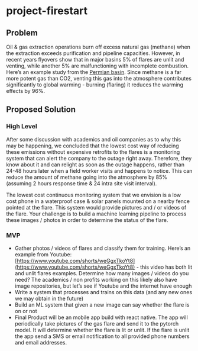 # project-firestart
## **Problem**

Oil & gas extraction operations burn off excess natural gas (methane) when the extraction exceeds purification and pipeline capacities. However, in recent years flyovers show that in major basins 5% of flares are unlit and venting, while another 5% are malfunctioning with incomplete combustion. Here’s an example study from the [Permian basin](https://www.edf.org/media/through-turbulent-year-edf-data-show-permian-oil-and-gas-operators-consistently-failed-keep). Since methane is a far more potent gas than CO2, venting this gas into the atmosphere contributes significantly to global warming - burning (flaring)  it reduces the warming effects by 96%.

## **Proposed Solution**

### **High Level**

After some discussion with academics and oil companies as to why this may be happening, we concluded that the lowest cost way of reducing these emissions without expensive retrofits to the flares is a monitoring system that can alert the company to the outage right away. Therefore, they know about it and can relight as soon as the outage happens, rather than 24-48 hours later when a field worker visits and happens to notice. This can reduce the amount of methane going into the atmosphere by 85% (assuming 2 hours response time & 24 intra site visit interval).

The lowest cost continuous monitoring system that we envision is a low cost phone in a waterproof case & solar panels mounted on a nearby fence pointed at the flare. This system would provide pictures and / or videos of the flare. Your challenge is to build a machine learning pipeline to process these images  / photos in order to determine the status of the flare.

### **MVP**

- Gather photos / videos of flares and classify them for training. Here’s an example from Youtube: [https://www.youtube.com/shorts/weGgxTkoYt8](https://www.youtube.com/shorts/weGgxTkoYt8) - this video has both lit and unlit flares examples. Determine how many images / videos do you need? The academics / non profits working on this likely also have image repositories, but let’s see if Youtube and the internet have enough
- Write a system that processes and trains on this data (and any new ones we may obtain in the future)
- Build an ML system that given a new image can say whether the flare is on or not
- Final Product will be an mobile app build with react native. The app will periodically take pictures of the gas flare and send it to the pytorch model. It will determine whether the flare is lit or unlit. If the flare is unlit the app send a SMS or email notification to all provided phone numbers and email addresses.